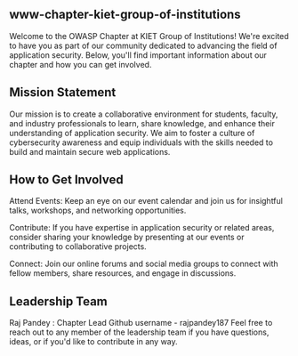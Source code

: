 ## www-chapter-kiet-group-of-institutions
Welcome to the OWASP Chapter at KIET Group of Institutions! We're excited to have you as part of our community dedicated to advancing the field of application security. Below, you'll find important information about our chapter and how you can get involved.
## Mission Statement
Our mission is to create a collaborative environment for students, faculty, and industry professionals to learn, share knowledge, and enhance their understanding of application security. We aim to foster a culture of cybersecurity awareness and equip individuals with the skills needed to build and maintain secure web applications.
## How to Get Involved
Attend Events: Keep an eye on our event calendar and join us for insightful talks, workshops, and networking opportunities.

Contribute: If you have expertise in application security or related areas, consider sharing your knowledge by presenting at our events or contributing to collaborative projects.

Connect: Join our online forums and social media groups to connect with fellow members, share resources, and engage in discussions.

## Leadership Team
Raj Pandey : Chapter Lead
Github username - rajpandey187
Feel free to reach out to any member of the leadership team if you have questions, ideas, or if you'd like to contribute in any way.
